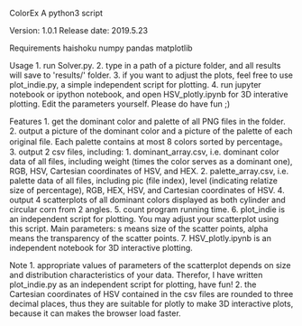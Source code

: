 ColorEx
A python3 script

Version: 1.0.1
Release date: 2019.5.23

Requirements
    haishoku
    numpy
    pandas
    matplotlib

Usage
    1. run Solver.py.
    2. type in a path of a picture folder, and all results will save to 'results/' folder.
    3. if you want to adjust the plots, feel free to use plot_indie.py, a simple independent script for plotting.
    4. run jupyter notebook or ipython notebook, and open HSV_plotly.ipynb for 3D interative plotting. Edit the parameters yourself. Please do have fun ;)

Features
    1. get the dominant color and palette of all PNG files in the folder.
    2. output a picture of the dominant color and a picture of the palette of each original file.
    Each palette contains at most 8 colors sorted by percentage。
    3. output 2 csv files, including:
        1. dominant_array.csv, i.e. dominant color data of all files, including weight (times the color serves as a dominant one), RGB, HSV, Cartesian coordinates of HSV, and HEX.
        2. palette_array.csv, i.e. palette data of all files, including pic (file index), level (indicating relatize size of percentage), RGB, HEX, HSV, and Cartesian coordinates of HSV.
    4. output 4 scatterplots of all dominant colors displayed as both cylinder and circular corn from 2 angles.
    5. count program running time.
    6. plot_indie is an independent script for plotting. You may adjust your scatterplot using this script. Main parameters: s means size of the scatter points, alpha means the transparency of the scatter points.
    7. HSV_plotly.ipynb is an independent notebook for 3D interactive plotting.

Note
    1. appropriate values of parameters of the scatterplot depends on size and distribution characteristics of your data. Therefor, I have written plot_indie.py as an independent script for plotting, have fun!
    2. the Cartesian coordinates of HSV contained in the csv files are rounded to three decimal places, thus they are suitable for plotly to make 3D interactive plots, because it can makes the browser load faster.
